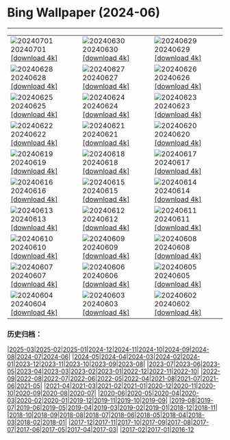 # Bing Wallpaper (2024-06)
**************

<table><tr><td><img class="wallpaper" src="https://www.bing.com/th?id=OHR.UbudBali_EN-CA8434577809_1920x1080.jpg" alt="20240701"> 20240701 <a class="wallpaper_link" href="https://www.bing.com/th?id=OHR.UbudBali_EN-CA8434577809_UHD.jpg">[download 4k]</a></td><td><img class="wallpaper" src="https://www.bing.com/th?id=OHR.TourCorsica_EN-CA6661370949_1920x1080.jpg" alt="20240630"> 20240630 <a class="wallpaper_link" href="https://www.bing.com/th?id=OHR.TourCorsica_EN-CA6661370949_UHD.jpg">[download 4k]</a></td><td><img class="wallpaper" src="https://www.bing.com/th?id=OHR.ChristopherPark_EN-CA4001451105_1920x1080.jpg" alt="20240629"> 20240629 <a class="wallpaper_link" href="https://www.bing.com/th?id=OHR.ChristopherPark_EN-CA4001451105_UHD.jpg">[download 4k]</a></td></tr><tr><td><img class="wallpaper" src="https://www.bing.com/th?id=OHR.FlorenceDuomo_EN-CA9972074175_1920x1080.jpg" alt="20240628"> 20240628 <a class="wallpaper_link" href="https://www.bing.com/th?id=OHR.FlorenceDuomo_EN-CA9972074175_UHD.jpg">[download 4k]</a></td><td><img class="wallpaper" src="https://www.bing.com/th?id=OHR.CardinalfishAnemone_EN-CA9725559395_1920x1080.jpg" alt="20240627"> 20240627 <a class="wallpaper_link" href="https://www.bing.com/th?id=OHR.CardinalfishAnemone_EN-CA9725559395_UHD.jpg">[download 4k]</a></td><td><img class="wallpaper" src="https://www.bing.com/th?id=OHR.FireWave_EN-CA9559982578_1920x1080.jpg" alt="20240626"> 20240626 <a class="wallpaper_link" href="https://www.bing.com/th?id=OHR.FireWave_EN-CA9559982578_UHD.jpg">[download 4k]</a></td></tr><tr><td><img class="wallpaper" src="https://www.bing.com/th?id=OHR.FloresIsland_EN-CA9405786955_1920x1080.jpg" alt="20240625"> 20240625 <a class="wallpaper_link" href="https://www.bing.com/th?id=OHR.FloresIsland_EN-CA9405786955_UHD.jpg">[download 4k]</a></td><td><img class="wallpaper" src="https://www.bing.com/th?id=OHR.DhakaBangladesh_EN-CA1292742742_1920x1080.jpg" alt="20240624"> 20240624 <a class="wallpaper_link" href="https://www.bing.com/th?id=OHR.DhakaBangladesh_EN-CA1292742742_UHD.jpg">[download 4k]</a></td><td><img class="wallpaper" src="https://www.bing.com/th?id=OHR.BrazilRainforest_EN-CA8803781461_1920x1080.jpg" alt="20240623"> 20240623 <a class="wallpaper_link" href="https://www.bing.com/th?id=OHR.BrazilRainforest_EN-CA8803781461_UHD.jpg">[download 4k]</a></td></tr><tr><td><img class="wallpaper" src="https://www.bing.com/th?id=OHR.IndPeopleDay_EN-CA8734922275_1920x1080.jpg" alt="20240622"> 20240622 <a class="wallpaper_link" href="https://www.bing.com/th?id=OHR.IndPeopleDay_EN-CA8734922275_UHD.jpg">[download 4k]</a></td><td><img class="wallpaper" src="https://www.bing.com/th?id=OHR.KokinoMacedonia_EN-CA8649662259_1920x1080.jpg" alt="20240621"> 20240621 <a class="wallpaper_link" href="https://www.bing.com/th?id=OHR.KokinoMacedonia_EN-CA8649662259_UHD.jpg">[download 4k]</a></td><td><img class="wallpaper" src="https://www.bing.com/th?id=OHR.LewaGiraffe_EN-CA8570636554_1920x1080.jpg" alt="20240620"> 20240620 <a class="wallpaper_link" href="https://www.bing.com/th?id=OHR.LewaGiraffe_EN-CA8570636554_UHD.jpg">[download 4k]</a></td></tr><tr><td><img class="wallpaper" src="https://www.bing.com/th?id=OHR.LupinIceland_EN-CA8487496970_1920x1080.jpg" alt="20240619"> 20240619 <a class="wallpaper_link" href="https://www.bing.com/th?id=OHR.LupinIceland_EN-CA8487496970_UHD.jpg">[download 4k]</a></td><td><img class="wallpaper" src="https://www.bing.com/th?id=OHR.HummingThistle_EN-CA5661404552_1920x1080.jpg" alt="20240618"> 20240618 <a class="wallpaper_link" href="https://www.bing.com/th?id=OHR.HummingThistle_EN-CA5661404552_UHD.jpg">[download 4k]</a></td><td><img class="wallpaper" src="https://www.bing.com/th?id=OHR.RedFoxDad_EN-CA5585165755_1920x1080.jpg" alt="20240617"> 20240617 <a class="wallpaper_link" href="https://www.bing.com/th?id=OHR.RedFoxDad_EN-CA5585165755_UHD.jpg">[download 4k]</a></td></tr><tr><td><img class="wallpaper" src="https://www.bing.com/th?id=OHR.NazareWave_EN-CA5439968025_1920x1080.jpg" alt="20240616"> 20240616 <a class="wallpaper_link" href="https://www.bing.com/th?id=OHR.NazareWave_EN-CA5439968025_UHD.jpg">[download 4k]</a></td><td><img class="wallpaper" src="https://www.bing.com/th?id=OHR.PeggysCove_EN-CA5369786988_1920x1080.jpg" alt="20240615"> 20240615 <a class="wallpaper_link" href="https://www.bing.com/th?id=OHR.PeggysCove_EN-CA5369786988_UHD.jpg">[download 4k]</a></td><td><img class="wallpaper" src="https://www.bing.com/th?id=OHR.RegistanUzbekistan_EN-CA2957046494_1920x1080.jpg" alt="20240614"> 20240614 <a class="wallpaper_link" href="https://www.bing.com/th?id=OHR.RegistanUzbekistan_EN-CA2957046494_UHD.jpg">[download 4k]</a></td></tr><tr><td><img class="wallpaper" src="https://www.bing.com/th?id=OHR.BigBendMilkyWay_EN-CA2391615132_1920x1080.jpg" alt="20240613"> 20240613 <a class="wallpaper_link" href="https://www.bing.com/th?id=OHR.BigBendMilkyWay_EN-CA2391615132_UHD.jpg">[download 4k]</a></td><td><img class="wallpaper" src="https://www.bing.com/th?id=OHR.GemsbokBotswana_EN-CA0854561262_1920x1080.jpg" alt="20240612"> 20240612 <a class="wallpaper_link" href="https://www.bing.com/th?id=OHR.GemsbokBotswana_EN-CA0854561262_UHD.jpg">[download 4k]</a></td><td><img class="wallpaper" src="https://www.bing.com/th?id=OHR.OsakaNight_EN-CA0467122795_1920x1080.jpg" alt="20240611"> 20240611 <a class="wallpaper_link" href="https://www.bing.com/th?id=OHR.OsakaNight_EN-CA0467122795_UHD.jpg">[download 4k]</a></td></tr><tr><td><img class="wallpaper" src="https://www.bing.com/th?id=OHR.BardenasBiosphere_EN-CA9390385116_1920x1080.jpg" alt="20240610"> 20240610 <a class="wallpaper_link" href="https://www.bing.com/th?id=OHR.BardenasBiosphere_EN-CA9390385116_UHD.jpg">[download 4k]</a></td><td><img class="wallpaper" src="https://www.bing.com/th?id=OHR.CanadianGP_EN-CA8496728904_1920x1080.jpg" alt="20240609"> 20240609 <a class="wallpaper_link" href="https://www.bing.com/th?id=OHR.CanadianGP_EN-CA8496728904_UHD.jpg">[download 4k]</a></td><td><img class="wallpaper" src="https://www.bing.com/th?id=OHR.HumpbackFamily_EN-CA7093213035_1920x1080.jpg" alt="20240608"> 20240608 <a class="wallpaper_link" href="https://www.bing.com/th?id=OHR.HumpbackFamily_EN-CA7093213035_UHD.jpg">[download 4k]</a></td></tr><tr><td><img class="wallpaper" src="https://www.bing.com/th?id=OHR.LesBravesNormandy_EN-CA6288296004_1920x1080.jpg" alt="20240607"> 20240607 <a class="wallpaper_link" href="https://www.bing.com/th?id=OHR.LesBravesNormandy_EN-CA6288296004_UHD.jpg">[download 4k]</a></td><td><img class="wallpaper" src="https://www.bing.com/th?id=OHR.MadagascarRiver_EN-CA5413298689_1920x1080.jpg" alt="20240606"> 20240606 <a class="wallpaper_link" href="https://www.bing.com/th?id=OHR.MadagascarRiver_EN-CA5413298689_UHD.jpg">[download 4k]</a></td><td><img class="wallpaper" src="https://www.bing.com/th?id=OHR.ChestnutBeeEater_EN-CA4730115773_1920x1080.jpg" alt="20240605"> 20240605 <a class="wallpaper_link" href="https://www.bing.com/th?id=OHR.ChestnutBeeEater_EN-CA4730115773_UHD.jpg">[download 4k]</a></td></tr><tr><td><img class="wallpaper" src="https://www.bing.com/th?id=OHR.CopenhagenBicycles_EN-CA1742529177_1920x1080.jpg" alt="20240604"> 20240604 <a class="wallpaper_link" href="https://www.bing.com/th?id=OHR.CopenhagenBicycles_EN-CA1742529177_UHD.jpg">[download 4k]</a></td><td><img class="wallpaper" src="https://www.bing.com/th?id=OHR.Annahummingbird_EN-CA0660927808_1920x1080.jpg" alt="20240603"> 20240603 <a class="wallpaper_link" href="https://www.bing.com/th?id=OHR.Annahummingbird_EN-CA0660927808_UHD.jpg">[download 4k]</a></td><td><img class="wallpaper" src="https://www.bing.com/th?id=OHR.PrideMonthSF_EN-CA8827257205_1920x1080.jpg" alt="20240602"> 20240602 <a class="wallpaper_link" href="https://www.bing.com/th?id=OHR.PrideMonthSF_EN-CA8827257205_UHD.jpg">[download 4k]</a></td></tr></table>

### 历史归档：

|[2025-03](/../2025-03/2025-03.md)|[2025-02](/../2025-02/2025-02.md)|[2025-01](/../2025-01/2025-01.md)|[2024-12](/../2024-12/2024-12.md)|[2024-11](/../2024-11/2024-11.md)|[2024-10](/../2024-10/2024-10.md)|[2024-09](/../2024-09/2024-09.md)|[2024-08](/../2024-08/2024-08.md)|[2024-07](/../2024-07/2024-07.md)|[2024-06](/2024-06.md)|
|[2024-05](/../2024-05/2024-05.md)|[2024-04](/../2024-04/2024-04.md)|[2024-03](/../2024-03/2024-03.md)|[2024-02](/../2024-02/2024-02.md)|[2024-01](/../2024-01/2024-01.md)|[2023-12](/../2023-12/2023-12.md)|[2023-11](/../2023-11/2023-11.md)|[2023-10](/../2023-10/2023-10.md)|[2023-09](/../2023-09/2023-09.md)|[2023-08](/../2023-08/2023-08.md)|
|[2023-07](/../2023-07/2023-07.md)|[2023-06](/../2023-06/2023-06.md)|[2023-05](/../2023-05/2023-05.md)|[2023-04](/../2023-04/2023-04.md)|[2023-03](/../2023-03/2023-03.md)|[2023-02](/../2023-02/2023-02.md)|[2023-01](/../2023-01/2023-01.md)|[2022-12](/../2022-12/2022-12.md)|[2022-11](/../2022-11/2022-11.md)|[2022-10](/../2022-10/2022-10.md)|
|[2022-09](/../2022-09/2022-09.md)|[2022-08](/../2022-08/2022-08.md)|[2022-07](/../2022-07/2022-07.md)|[2022-06](/../2022-06/2022-06.md)|[2022-05](/../2022-05/2022-05.md)|[2022-04](/../2022-04/2022-04.md)|[2021-08](/../2021-08/2021-08.md)|[2021-07](/../2021-07/2021-07.md)|[2021-06](/../2021-06/2021-06.md)|[2021-05](/../2021-05/2021-05.md)|
|[2021-04](/../2021-04/2021-04.md)|[2021-03](/../2021-03/2021-03.md)|[2021-02](/../2021-02/2021-02.md)|[2021-01](/../2021-01/2021-01.md)|[2020-12](/../2020-12/2020-12.md)|[2020-11](/../2020-11/2020-11.md)|[2020-10](/../2020-10/2020-10.md)|[2020-09](/../2020-09/2020-09.md)|[2020-08](/../2020-08/2020-08.md)|[2020-07](/../2020-07/2020-07.md)|
|[2020-06](/../2020-06/2020-06.md)|[2020-05](/../2020-05/2020-05.md)|[2020-04](/../2020-04/2020-04.md)|[2020-03](/../2020-03/2020-03.md)|[2020-02](/../2020-02/2020-02.md)|[2020-01](/../2020-01/2020-01.md)|[2019-12](/../2019-12/2019-12.md)|[2019-11](/../2019-11/2019-11.md)|[2019-10](/../2019-10/2019-10.md)|[2019-09](/../2019-09/2019-09.md)|
|[2019-08](/../2019-08/2019-08.md)|[2019-07](/../2019-07/2019-07.md)|[2019-06](/../2019-06/2019-06.md)|[2019-05](/../2019-05/2019-05.md)|[2019-04](/../2019-04/2019-04.md)|[2019-03](/../2019-03/2019-03.md)|[2019-02](/../2019-02/2019-02.md)|[2019-01](/../2019-01/2019-01.md)|[2018-12](/../2018-12/2018-12.md)|[2018-11](/../2018-11/2018-11.md)|
|[2018-10](/../2018-10/2018-10.md)|[2018-09](/../2018-09/2018-09.md)|[2018-08](/../2018-08/2018-08.md)|[2018-07](/../2018-07/2018-07.md)|[2018-06](/../2018-06/2018-06.md)|[2018-05](/../2018-05/2018-05.md)|[2018-04](/../2018-04/2018-04.md)|[2018-03](/../2018-03/2018-03.md)|[2018-02](/../2018-02/2018-02.md)|[2018-01](/../2018-01/2018-01.md)|
|[2017-12](/../2017-12/2017-12.md)|[2017-11](/../2017-11/2017-11.md)|[2017-10](/../2017-10/2017-10.md)|[2017-09](/../2017-09/2017-09.md)|[2017-08](/../2017-08/2017-08.md)|[2017-07](/../2017-07/2017-07.md)|[2017-06](/../2017-06/2017-06.md)|[2017-05](/../2017-05/2017-05.md)|[2017-04](/../2017-04/2017-04.md)|[2017-03](/../2017-03/2017-03.md)|
|[2017-02](/../2017-02/2017-02.md)|[2017-01](/../2017-01/2017-01.md)|[2016-12](/../2016-12/2016-12.md)